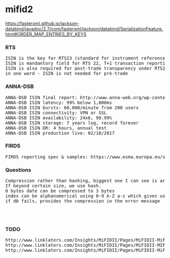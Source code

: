 # mifid2

https://fasterxml.github.io/jackson-databind/javadoc/2.7/com/fasterxml/jackson/databind/SerializationFeature.html#ORDER_MAP_ENTRIES_BY_KEYS

### RTS
<pre>
ISIN is the key for RTS23 (standard for instrument reference data report), meaning ISIN can't be less granular than RTS23 (but can be more granular)
ISIN is mandantory field for RTS 22, T+1 transaction reporting (field 41)
ISIN is also required for post-trade transparency under RTS2 (which also inlcludes pre-trade transparency)
in one word - ISIN is not needed for pre-trade
</pre>

### ANNA-DSB
<pre>
ANNA-DSB ISIN final report: http://www.anna-web.org/wp-content/uploads/2016/12/DSBTO-CP001-Final-Report-v1.1.pdf
ANNA-DSB ISIN latency: 99% below 1,000ms
ANNA-DSB ISIN bursts: 60,000/minute from 200 users
ANNA-DSB ISIN connectivity: VPN or SSL
ANNA-DSB ISIN availability: 24x6, 99.99%
ANNA-DSB ISIN storage: 7 years log, record forever
ANNA-DSB ISIN DR: 4 hours, annual test
ANNA-DSB ISIN production live: 02/10/2017
</pre>

### FIRDS
<pre>
FIRDS reporting spec & samples: https://www.esma.europa.eu/sites/default/files/library/2016-1522_firds_reference_data_reporting_instructions.pdf
</pre>

### Questions
<pre>
Compression rather than hashing, biggest one I can see is around 500 characters where there is almost no arbitrary values. all other values can be sourced from schema dictionary.
If beyond certain size, we use hash.
8 bytes date can be compressed to 3 bytes
index can be alphanumerical using 0-9 A-Z a-z which gives us up to 62 index
if db fails, provides the compression in the error message
<version>
<headerIndex>
<attributes>
</pre>

### TODO
<pre>
http://www.linklaters.com/Insights/MiFIDII/Pages/MiFIDII-MiFIR-status-Level2.aspx
http://www.linklaters.com/Insights/MiFIDII/Pages/MiFIDII-MIFIR-Status-UK-implementation.aspx
http://www.linklaters.com/Insights/MiFIDII/Pages/MiFIDII-MiFIR-status-Level3.aspx
</pre>
